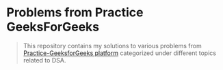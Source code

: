 # Problems from Practice GeeksForGeeks

>This repository contains my solutions to various problems from [Practice-GeeksforGeeks platform](https://practice.geeksforgeeks.org/home/) categorized under different topics related to DSA.

